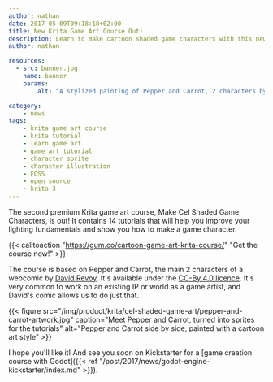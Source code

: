 ```yaml
---
author: nathan
date: 2017-05-09T09:18:18+02:00
title: New Krita Game Art Course Out!
description: Learn to make cartoon shaded game characters with this new Krita course. It also includes tutorials about art fundamentals.
author: nathan

resources:
  - src: banner.jpg
    name: banner
    params:
        alt: "A stylized painting of Pepper and Carrot, 2 characters by David Revoy, over a blue background"

category:
    - news
tags:
    - krita game art course
    - krita tutorial
    - learn game art
    - game art tutorial
    - character sprite
    - character illustration
    - FOSS
    - open source
    - krita 3
---
```


The second premium Krita game art course, Make Cel Shaded Game Characters, is out! It contains 14 tutorials that will help you improve your lighting fundamentals and show you how to make a game character.

{{< calltoaction "https://gum.co/cartoon-game-art-krita-course/" "Get the course now!" >}}


The course is based on Pepper and Carrot, the main 2 characters of a webcomic by [David Revoy](http://davidrevoy.com/). It's available under the [CC-By 4.0 licence](https://creativecommons.org/licenses/by/4.0/). It's very common to work on an existing IP or world as a game artist, and David's comic allows us to do just that.

{{< figure
    src="/img/product/krita/cel-shaded-game-art/pepper-and-carrot-artwork.jpg"
    caption="Meet Pepper and Carrot, turned into sprites for the tutorials"
    alt="Pepper and Carrot side by side, painted with a cartoon art style" >}}

I hope you'll like it! And see you soon on Kickstarter for a [game creation course with Godot]({{< ref "/post/2017/news/godot-engine-kickstarter/index.md" >}}).
